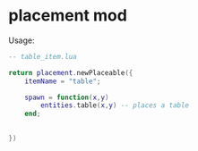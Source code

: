
# placement mod

Usage:
```lua
-- table_item.lua

return placement.newPlaceable({
    itemName = "table";

    spawn = function(x,y)
        entities.table(x,y) -- places a table
    end;

    
})



```
